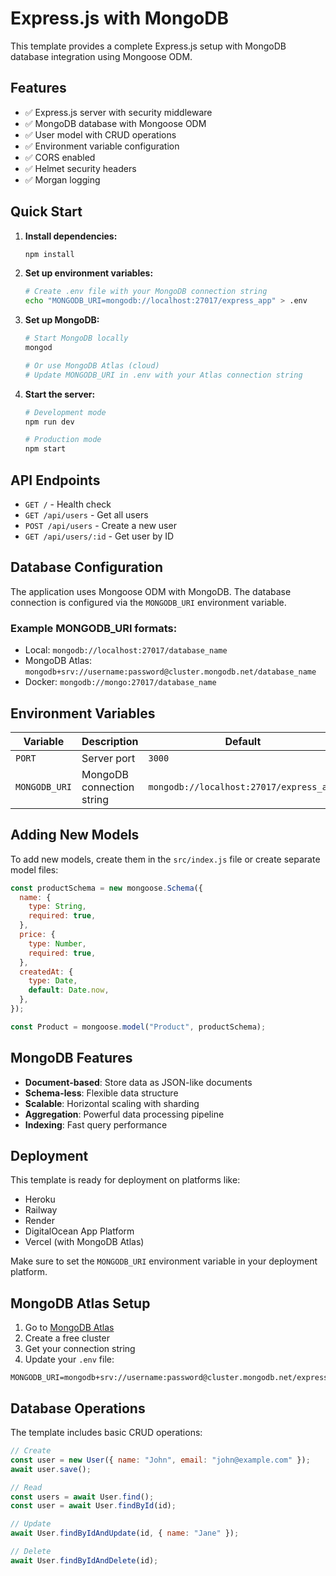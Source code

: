 # Express.js with MongoDB

This template provides a complete Express.js setup with MongoDB database integration using Mongoose ODM.

## Features

- ✅ Express.js server with security middleware
- ✅ MongoDB database with Mongoose ODM
- ✅ User model with CRUD operations
- ✅ Environment variable configuration
- ✅ CORS enabled
- ✅ Helmet security headers
- ✅ Morgan logging

## Quick Start

1. **Install dependencies:**

   ```bash
   npm install
   ```

2. **Set up environment variables:**

   ```bash
   # Create .env file with your MongoDB connection string
   echo "MONGODB_URI=mongodb://localhost:27017/express_app" > .env
   ```

3. **Set up MongoDB:**

   ```bash
   # Start MongoDB locally
   mongod

   # Or use MongoDB Atlas (cloud)
   # Update MONGODB_URI in .env with your Atlas connection string
   ```

4. **Start the server:**

   ```bash
   # Development mode
   npm run dev

   # Production mode
   npm start
   ```

## API Endpoints

- `GET /` - Health check
- `GET /api/users` - Get all users
- `POST /api/users` - Create a new user
- `GET /api/users/:id` - Get user by ID

## Database Configuration

The application uses Mongoose ODM with MongoDB. The database connection is configured via the `MONGODB_URI` environment variable.

### Example MONGODB_URI formats:

- Local: `mongodb://localhost:27017/database_name`
- MongoDB Atlas: `mongodb+srv://username:password@cluster.mongodb.net/database_name`
- Docker: `mongodb://mongo:27017/database_name`

## Environment Variables

| Variable      | Description               | Default                                 |
| ------------- | ------------------------- | --------------------------------------- |
| `PORT`        | Server port               | `3000`                                  |
| `MONGODB_URI` | MongoDB connection string | `mongodb://localhost:27017/express_app` |

## Adding New Models

To add new models, create them in the `src/index.js` file or create separate model files:

```javascript
const productSchema = new mongoose.Schema({
  name: {
    type: String,
    required: true,
  },
  price: {
    type: Number,
    required: true,
  },
  createdAt: {
    type: Date,
    default: Date.now,
  },
});

const Product = mongoose.model("Product", productSchema);
```

## MongoDB Features

- **Document-based**: Store data as JSON-like documents
- **Schema-less**: Flexible data structure
- **Scalable**: Horizontal scaling with sharding
- **Aggregation**: Powerful data processing pipeline
- **Indexing**: Fast query performance

## Deployment

This template is ready for deployment on platforms like:

- Heroku
- Railway
- Render
- DigitalOcean App Platform
- Vercel (with MongoDB Atlas)

Make sure to set the `MONGODB_URI` environment variable in your deployment platform.

## MongoDB Atlas Setup

1. Go to [MongoDB Atlas](https://www.mongodb.com/atlas)
2. Create a free cluster
3. Get your connection string
4. Update your `.env` file:

```env
MONGODB_URI=mongodb+srv://username:password@cluster.mongodb.net/express_app
```

## Database Operations

The template includes basic CRUD operations:

```javascript
// Create
const user = new User({ name: "John", email: "john@example.com" });
await user.save();

// Read
const users = await User.find();
const user = await User.findById(id);

// Update
await User.findByIdAndUpdate(id, { name: "Jane" });

// Delete
await User.findByIdAndDelete(id);
```
